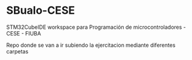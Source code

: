 # SBualo-CESE
STM32CubeIDE workspace para Programación de microcontroladores - CESE - FIUBA

Repo donde se van a ir subiendo la ejercitacion mediante diferentes carpetas
